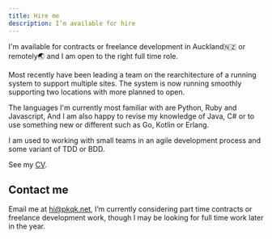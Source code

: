 ```yaml
---
title: Hire me
description: I’m available for hire
---
```


I'm available for contracts or freelance development in Auckland🇳🇿 or remotely🌏 and I am open to the right full time role.

Most recently have been leading a team on the rearchitecture of a running system to support multiple sites. The system is now running smoothly supporting two locations with more planned to open.

The languages I'm currently most familiar with are Python, Ruby and Javascript, And I am also happy to revise my knowledge of Java, C# or to use something new or different such as Go, Kotlin or Erlang.

I am used to working with small teams in an agile development process and some variant of TDD or BDD.

See my [CV](cv).

## Contact me

Email me at [hi&#64;pkqk.net][enquire], I’m currently considering part time contracts or freelance development work, though I may be looking for full time work later in the year.

[enquire]: m&#x61;&#x69;lto:hi&#64;pkqk.net?subject=About%20working%20together
